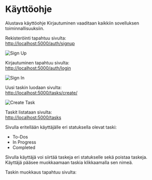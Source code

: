 # Käyttöohje
Alustava käyttöohje
Kirjautuminen vaaditaan kaikkiin sovelluksen toiminnallisuuksiin.  

Rekisteröinti tapahtuu sivulta:  
[http://localhost:5000/auth/signup](http://localhost:5000/auth/signup)  

![Sign Up](https://github.com/Patrieli/ToDoPlanner/blob/master/documentation/pictures/signup.png)  

Kirjautuminen tapahtuu sivulta:    
[http://localhost:5000/auth/login](http://localhost:5000/auth/login)

![Sign In](https://github.com/Patrieli/ToDoPlanner/blob/master/documentation/pictures/signin.png)

Uusi taskin luodaan sivulta:  
[http://localhost:5000/tasks/create/](http://localhost:5000/tasks/create/)

![Create Task](https://github.com/Patrieli/ToDoPlanner/blob/master/documentation/pictures/task_create.png)  

Taskit listataan sivulta:  
[http://localhost:5000/tasks](http://localhost:5000/tasks)  

Sivulla eritellään käyttäjälle eri statuksella olevat taski:
- To-Dos  
- In Progress  
- Completed  

Sivulla käyttäjä voi siirtää taskeja eri statukselle sekä poistaa taskeja.  
Käyttäjä pääsee muokkaamaan taskia klikkaamalla sen nimeä.  

Taskin muokkaus tapahtuu sivulta:

